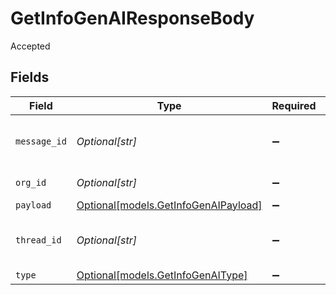 # GetInfoGenAIResponseBody

Accepted


## Fields

| Field                                                                    | Type                                                                     | Required                                                                 | Description                                                              | Example                                                                  |
| ------------------------------------------------------------------------ | ------------------------------------------------------------------------ | ------------------------------------------------------------------------ | ------------------------------------------------------------------------ | ------------------------------------------------------------------------ |
| `message_id`                                                             | *Optional[str]*                                                          | :heavy_minus_sign:                                                       | Message ID                                                               | c03eb411-9f75-4ff0-9404-5a61c5b8798d                                     |
| `org_id`                                                                 | *Optional[str]*                                                          | :heavy_minus_sign:                                                       | Organization ID                                                          | 739224                                                                   |
| `payload`                                                                | [Optional[models.GetInfoGenAIPayload]](../models/getinfogenaipayload.md) | :heavy_minus_sign:                                                       | N/A                                                                      |                                                                          |
| `thread_id`                                                              | *Optional[str]*                                                          | :heavy_minus_sign:                                                       | Thread ID                                                                | 07b8b522-a993-4021-8fae-fd19f330ee60                                     |
| `type`                                                                   | [Optional[models.GetInfoGenAIType]](../models/getinfogenaitype.md)       | :heavy_minus_sign:                                                       | Job type                                                                 |                                                                          |